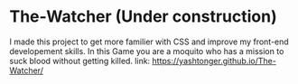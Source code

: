 # The-Watcher (Under construction)
I made this project to get more familier with CSS and improve my front-end developement skills.
In this Game you are a moquito who has a mission to suck blood without getting killed.
link: https://yashtonger.github.io/The-Watcher/

